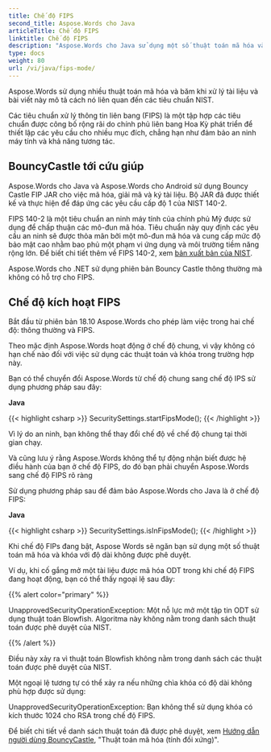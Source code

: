 ```yaml
---
title: Chế độ FIPS
second_title: Aspose.Words cho Java
articleTitle: Chế độ FIPS
linktitle: Chế độ FIPS
description: "Aspose.Words cho Java sử dụng một số thuật toán mã hóa và băm khi xử lý tài liệu để tuân thủ các tiêu chuẩn FIP."
type: docs
weight: 80
url: /vi/java/fips-mode/
---
```


Aspose.Words sử dụng nhiều thuật toán mã hóa và băm khi xử lý tài liệu và bài viết này mô tả cách nó liên quan đến các tiêu chuẩn NIST.

Các tiêu chuẩn xử lý thông tin liên bang (FIPS) là một tập hợp các tiêu chuẩn được công bố rộng rãi do chính phủ liên bang Hoa Kỳ phát triển để thiết lập các yêu cầu cho nhiều mục đích, chẳng hạn như đảm bảo an ninh máy tính và khả năng tương tác.

## BouncyCastle tới cứu giúp

Aspose.Words cho Java và Aspose.Words cho Android sử dụng Bouncy Castle FIP JAR cho việc mã hóa, giải mã và ký tài liệu. Bộ JAR đã được thiết kế và thực hiện để đáp ứng các yêu cầu cấp độ 1 của NIST 140-2.

FIPS 140-2 là một tiêu chuẩn an ninh máy tính của chính phủ Mỹ được sử dụng để chấp thuận các mô-đun mã hóa. Tiêu chuẩn này quy định các yêu cầu an ninh sẽ được thỏa mãn bởi một mô-đun mã hóa và cung cấp mức độ bảo mật cao nhằm bao phủ một phạm vi ứng dụng và môi trường tiềm năng rộng lớn. Để biết chi tiết thêm về FIPS 140-2, xem [bản xuất bản của NIST](https://www.nist.gov/publications/security-requirements-cryptographic-modules-includes-change-notices-1232002?pub_id=902003).

Aspose.Words cho .NET sử dụng phiên bản Bouncy Castle thông thường mà không có hỗ trợ cho FIPS.

## Chế độ kích hoạt FIPS

Bắt đầu từ phiên bản 18.10 Aspose.Words cho phép làm việc trong hai chế độ: thông thường và FIPS.

Theo mặc định Aspose.Words hoạt động ở chế độ chung, vì vậy không có hạn chế nào đối với việc sử dụng các thuật toán và khóa trong trường hợp này.

Bạn có thể chuyển đổi Aspose.Words từ chế độ chung sang chế độ IPS sử dụng phương pháp sau đây:

**Java**

{{< highlight csharp >}}
SecuritySettings.startFipsMode();
{{< /highlight >}}

Vì lý do an ninh, bạn không thể thay đổi chế độ về chế độ chung tại thời gian chạy.

Và cũng lưu ý rằng Aspose.Words không thể tự động nhận biết được hệ điều hành của bạn ở chế độ FIPS, do đó bạn phải chuyển Aspose.Words sang chế độ FIPS rõ ràng

Sử dụng phương pháp sau để đảm bảo Aspose.Words cho Java là ở chế độ FIPS:

**Java**

{{< highlight csharp >}}
SecuritySettings.isInFipsMode();
{{< /highlight >}}

Khi chế độ FIPs đang bật, Aspose Words sẽ ngăn bạn sử dụng một số thuật toán mã hóa và khóa với độ dài không được phê duyệt.

Ví dụ, khi cố gắng mở một tài liệu được mã hóa ODT trong khi chế độ FIPS đang hoạt động, bạn có thể thấy ngoại lệ sau đây:

{{% alert color="primary" %}}

UnapprovedSecurityOperationException: Một nỗ lực mở một tập tin ODT sử dụng thuật toán Blowfish. Algoritma này không nằm trong danh sách thuật toán được phê duyệt của NIST.

{{% /alert %}}

Điều này xảy ra vì thuật toán Blowfish không nằm trong danh sách các thuật toán được phê duyệt của NIST.

Một ngoại lệ tương tự có thể xảy ra nếu những chìa khóa có độ dài không phù hợp được sử dụng:

UnapprovedSecurityOperationException: Bạn không thể sử dụng khóa có kích thước 1024 cho RSA trong chế độ FIPS.

Để biết chi tiết về danh sách thuật toán đã được phê duyệt, xem [Hướng dẫn người dùng BouncyCastle](https://downloads.bouncycastle.org/fips-java/docs/BC-FJA-UserGuide-1.0.1.pdf), "Thuật toán mã hóa (tính đối xứng)".


